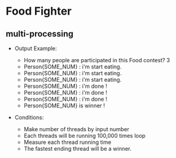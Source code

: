 # Food Fighter

## multi-processing

* Output Example:
	* How many people are participated in this Food contest? 3
	* Person{SOME_NUM} : i'm start eating.
	* Person{SOME_NUM} : i'm start eating.
	* Person{SOME_NUM} : i'm start eating.
	* Person{SOME_NUM} : i'm done !
	* Person{SOME_NUM} : i'm done !
	* Person{SOME_NUM} : i'm done !
	* Person{SOME_NUM} is winner !

* Conditions:
	* Make number of threads by input number
	* Each threads will be running 100,000 times loop
	* Measure each thread running time
	* The fastest ending thread will be a winner.

